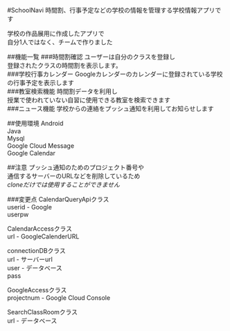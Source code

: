 #SchoolNavi
時間割、行事予定などの学校の情報を管理する学校情報アプリです

学校の作品展用に作成したアプリで  
自分1人ではなく、チームで作りました

##機能一覧
###時間割確認
ユーザーは自分のクラスを登録し  
登録されたクラスの時間割を表示します。  
###学校行事カレンダー
Googleカレンダーのカレンダーに登録されている学校の行事予定を表示します  
###教室検索機能
時間割データを利用し  
授業で使われていない自習に使用できる教室を検索できます  
###ニュース機能
学校からの連絡をプッシュ通知を利用してお知らせします  

##使用環境
Android  
Java  
Mysql  
Google Cloud Message  
Google Calendar  

##注意
プッシュ通知のためのプロジェクト番号や  
通信するサーバーのURLなどを削除しているため  
_cloneだけでは使用することができません_

###変更点
CalendarQueryApiクラス  
userid - Google  
userpw  

CalendarAccessクラス  
url - GoogleCalenderURL  

connectionDBクラス  
url - サーバーurl  
user - データベース  
pass  

GoogleAccessクラス  
projectnum - Google Cloud Console  

SearchClassRoomクラス  
url - データベース  
